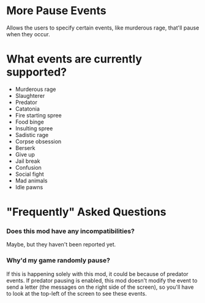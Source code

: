 # More Pause Events

Allows the users to specify certain events, like murderous rage, that'll pause when they occur.


# What events are currently supported?

* Murderous rage
* Slaughterer
* Predator
* Catatonia
* Fire starting spree
* Food binge
* Insulting spree
* Sadistic rage
* Corpse obsession
* Berserk
* Give up
* Jail break
* Confusion
* Social fight
* Mad animals
* Idle pawns

# "Frequently" Asked Questions

### Does this mod have any incompatibilities?
Maybe, but they haven't been reported yet.

### Why'd my game randomly pause?
If this is happening solely with this mod, it could be because of predator events.
If predator pausing is enabled, this mod doesn't modify the event to send a letter 
(the messages on the right side of the screen), so you'll have to look at the top-left
of the screen to see these events.
